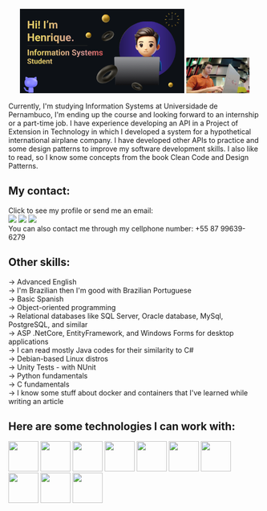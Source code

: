 <p align="center">
  <img src="Screenshot from 2024-07-10 14-00-48.png" alt="banner that says Hi, I'm Henrique - Information Systems Student alongside a cartoon illustration of Henrique" width="65%" />
  <img src="typing_on_Laptop.gif.gif" alt="banner that says Hi, I'm Henrique - Information Systems Student alongside a cartoon illustration of Henrique" width="25%" />
</p>

Currently, I'm studying Information Systems at Universidade de Pernambuco, I'm ending up the course and looking forward to an internship or a part-time job.
I have experience developing an API in a Project of Extension in Technology in which I developed a system for a hypothetical international airplane company. 
I have developed other APIs to practice and some design patterns to improve my software development skills. 
I also like to read, so I know some concepts from the book Clean Code and Design Patterns.

## My contact:
<div>
  Click to see my profile or send me an email:<br>
  <a href="https://www.instagram.com/medeiros_henrique101/" target="_blank"><img loading="lazy" src="https://img.shields.io/badge/-Instagram-%23E4405F?style=for-the-badge&logo=instagram&logoColor=white" target="_blank"></a>
  <a href = "mailto:henrique.c.r.medeiros@gmail.com"><img loading="lazy" src="https://img.shields.io/badge/Gmail-D14836?style=for-the-badge&logo=gmail&logoColor=white" target="_blank"></a>
  <a href="https://www.linkedin.com/in/medeiroshenrique/" target="_blank"><img loading="lazy" src="https://img.shields.io/badge/-LinkedIn-%230077B5?style=for-the-badge&logo=linkedin&logoColor=white" target="_blank"></a>   
</div>

<div>
  You can also contact me through my cellphone number: +55 87 99639-6279<br>
</div>

## Other skills:
<div>
-> Advanced English<br>
-> I'm Brazilian then I'm good with Brazilian Portuguese<br>
-> Basic Spanish<br>
-> Object-oriented programming<br>
-> Relational databases like SQL Server, Oracle database, MySql, PostgreSQL, and similar<br>
-> ASP .NetCore, EntityFramework, and Windows Forms for desktop applications<br>
-> I can read mostly Java codes for their similarity to C#<br>
-> Debian-based Linux distros<br>
-> Unity Tests - with NUnit<br>
-> Python fundamentals<br>
-> C fundamentals<br>
-> I know some stuff about docker and containers that I've learned while writing an article<br>
</div>


## Here are some technologies I can work with:
<div style="display: inline-block">
  <img src="https://cdn.jsdelivr.net/gh/devicons/devicon@latest/icons/csharp/csharp-original.svg" width="60" height="60" />
  <img src="https://cdn.jsdelivr.net/gh/devicons/devicon@latest/icons/dotnetcore/dotnetcore-original.svg" width="60" height="60" />
  <img src="https://cdn.jsdelivr.net/gh/devicons/devicon@latest/icons/dot-net/dot-net-original-wordmark.svg" width="60" height="60" />
  <img loading="lazy" src="https://cdn.jsdelivr.net/gh/devicons/devicon/icons/git/git-original.svg" width="60" height="60" />
  <img src="https://cdn.jsdelivr.net/gh/devicons/devicon@latest/icons/bash/bash-original.svg" width="60" height="60" />
  <img src="https://cdn.jsdelivr.net/gh/devicons/devicon@latest/icons/linux/linux-original.svg" width="60" height="60" />
  <img src="https://cdn.jsdelivr.net/gh/devicons/devicon@latest/icons/microsoftsqlserver/microsoftsqlserver-original-wordmark.svg" width="60" height="60" />
  <img src="https://cdn.jsdelivr.net/gh/devicons/devicon@latest/icons/postman/postman-original.svg" width="60" height="60" />
  <img src="https://cdn.jsdelivr.net/gh/devicons/devicon@latest/icons/python/python-original-wordmark.svg" width="60" height="60" />
  <img src="https://cdn.jsdelivr.net/gh/devicons/devicon@latest/icons/java/java-original-wordmark.svg"  width="60" height="60" />

</div>

  
          
</div></br>
